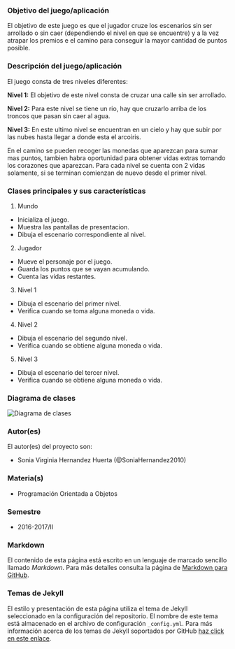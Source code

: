 ### Objetivo del juego/aplicación
El objetivo de este juego es que el jugador cruze los escenarios sin ser arrollado o sin caer (dependiendo el nivel en que se encuentre) y a la vez atrapar los premios e el camino para conseguir la mayor cantidad de puntos posible.

### Descripción del juego/aplicación
El juego consta de tres niveles diferentes:

**Nivel 1:** El objetivo de este nivel consta de cruzar una calle sin ser arrollado.

**Nivel 2:** Para este nivel se tiene un rio, hay que cruzarlo arriba de los troncos que pasan sin caer al agua.

**Nivel 3:** En este ultimo nivel se encuentran en un cielo y hay que subir por las nubes hasta llegar a donde esta el arcoiris.

En el camino se pueden recoger las monedas que aparezcan para sumar mas puntos, tambien habra oportunidad para obtener vidas extras tomando los corazones que aparezcan.
Para cada nivel se cuenta con 2 vidas solamente, si se terminan comienzan de nuevo desde el primer nivel.

### Clases principales y sus características
1. Mundo
* Inicializa el juego.
* Muestra las pantallas de presentacion.
* Dibuja el escenario correspondiente al nivel.

2. Jugador
* Mueve el personaje por el juego.
* Guarda los puntos que se vayan acumulando.
* Cuenta las vidas restantes.

3. Nivel 1
* Dibuja el escenario del primer nivel.
* Verifica cuando se toma alguna moneda o vida.

4. Nivel 2
* Dibuja el escenario del segundo nivel.
* Verifica cuando se obtiene alguna moneda o vida.

5. Nivel 3
* Dibuja el escenario del tercer nivel.
* Verifica cuando se obtiene alguna moneda o vida.

### Diagrama de clases
![Diagrama de clases](url-del-diagrama.png)

### Autor(es)
El autor(es) del proyecto son:
- Sonia Virginia Hernandez Huerta (@SoniaHernandez2010)

### Materia(s)
- Programación Orientada a Objetos

### Semestre
- 2016-2017/II

### Markdown
El contenido de esta página está escrito en un lenguaje de marcado sencillo llamado *Markdown*. Para más detalles consulta la página de [Markdown para GitHub](https://guides.github.com/features/mastering-markdown/).

### Temas de Jekyll
El estilo y presentación de esta página utiliza el tema de Jekyll seleccionado en la configuración del repositorio. El nombre de este tema está almacenado en el archivo de configuración `_config.yml`. Para más información acerca de los temas de Jekyll soportados por GitHub [haz click en este enlace](https://pages.github.com/themes/).
